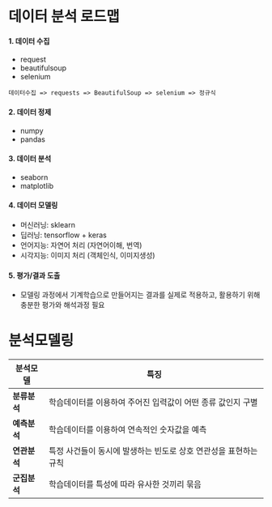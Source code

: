 # 데이터 분석 로드맵

#### 1. 데이터 수집

- request
- beautifulsoup
- selenium

```  shell
데이터수집 => requests => BeautifulSoup => selenium => 정규식
```



#### 2. 데이터 정제

- numpy
- pandas

#### 3. 데이터 분석

- seaborn
- matplotlib

#### 4. 데이터 모델링

- 머신러닝: sklearn
- 딥러닝: tensorflow + keras
- 언어지능: 자연어 처리 (자연어이해, 번역)
- 시각지능: 이미지 처리 (객체인식, 이미지생성)

#### 5. 평가/결과 도출

- 모델링 과정에서 기계학습으로 만들어지는 결과를 실제로 적용하고, 활용하기 위해 충분한 평가와 해석과정 필요 



# 분석모델링

| 분석모델     | 특징                                                         |
| ------------ | ------------------------------------------------------------ |
| **분류분석** | 학습데이터를 이용하여 주어진 입력값이 어떤 종류 값인지 구별  |
| **예측분석** | 학습데이터를 이용하여 연속적인 숫자값을 예측                 |
| **연관분석** | 특정 사건들이 동시에 발생하는 빈도로 상호 연관성을 표현하는 규칙 |
| **군집분석** | 학습데이터를 특성에 따라 유사한 것끼리 묶음                  |

